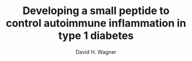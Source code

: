---
author: David H. Wagner
funder: National Institutes of Health (US)
layout: grant
link:
- https://www.niaid.nih.gov/sites/default/files/R41-Wagner-Application.pdf
- https://www.niaid.nih.gov/sites/default/files/R41-Wagner-Summary-Statement.pdf
link_name:
- Proposal
- Summary Statement
program: R41, R42, R43, R44
status: funded
title: Developing a small peptide to control autoimmune inflammation in type 1 diabetes
year: 2016
---